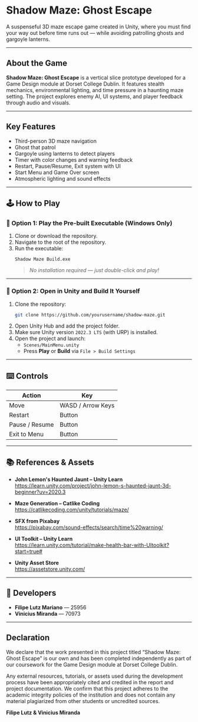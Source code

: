 # Shadow Maze: Ghost Escape

A suspenseful 3D maze escape game created in Unity, where you must find your way out before time runs out — while avoiding patrolling ghosts and gargoyle lanterns.

---

## About the Game

**Shadow Maze: Ghost Escape** is a vertical slice prototype developed for a Game Design module at Dorset College Dublin. It features stealth mechanics, environmental lighting, and time pressure in a haunting maze setting. The project explores enemy AI, UI systems, and player feedback through audio and visuals.

---

## Key Features

- Third-person 3D maze navigation
- Ghost that patrol
- Gargoyle using lanterns to detect players
- Timer with color changes and warning feedback
- Restart, Pause/Resume, Exit system with UI
- Start Menu and Game Over screen
- Atmospheric lighting and sound effects

---

## 🕹 How to Play

### 🔁 Option 1: Play the Pre-built Executable (Windows Only)

1. Clone or download the repository.
2. Navigate to the root of the repository.
3. Run the executable:
   ```
   Shadow Maze Build.exe
   ```
   > *No installation required — just double-click and play!*

---

### 🔨 Option 2: Open in Unity and Build It Yourself

1. Clone the repository:
   ```bash
   git clone https://github.com/yourusername/shadow-maze.git
   ```
2. Open Unity Hub and add the project folder.
3. Make sure Unity version `2022.3 LTS` (with URP) is installed.
4. Open the project and launch:
   - `Scenes/MainMenu.unity`
   - Press **Play** or **Build** via `File > Build Settings`

---

## ⌨️ Controls

| Action         | Key         |
|----------------|-------------|
| Move           | WASD / Arrow Keys |
| Restart        | Button            |
| Pause / Resume | Button            |
| Exit to Menu   | Button            |

---

## 📚 References & Assets

- **John Lemon's Haunted Jaunt – Unity Learn**  
  https://learn.unity.com/project/john-lemon-s-haunted-jaunt-3d-beginner?uv=2020.3

- **Maze Generation – Catlike Coding**  
  https://catlikecoding.com/unity/tutorials/maze/

- **SFX from Pixabay**  
  https://pixabay.com/sound-effects/search/time%20warning/

- **UI Toolkit – Unity Learn**  
  https://learn.unity.com/tutorial/make-health-bar-with-UItoolkit?start=true#

- **Unity Asset Store**  
  https://assetstore.unity.com/

---

## 👥 Developers

- **Filipe Lutz Mariano** — 25956  
- **Vinicius Miranda** — 70973

---

## Declaration

We declare that the work presented in this project titled “Shadow Maze: Ghost Escape” is our own and has been completed independently as part of our coursework for the Game Design module at Dorset College Dublin.

Any external resources, tutorials, or assets used during the development process have been appropriately cited and credited in the report and project documentation. We confirm that this project adheres to the academic integrity policies of the institution and does not contain any material plagiarized from other students or uncredited sources.

**Filipe Lutz & Vinicius Miranda**
